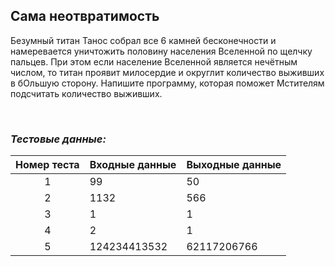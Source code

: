 ## Сама неотвратимость

Безумный титан Танос собрал все 6 камней бесконечности и намеревается уничтожить половину населения Вселенной по щелчку пальцев.
При этом если население Вселенной является нечётным числом, то титан проявит милосердие и округлит количество выживших в бОльшую сторону.
Напишите программу, которая поможет Мстителям подсчитать количество выживших.

<br>

### *Тестовые данные:*

| Номер теста | Входные данные | Выходные данные |
|:-----------:|----------------|-----------------|
|      1      | 99             | 50              |
|      2      | 1132           | 566             |
|      3      | 1              | 1               |
|      4      | 2              | 1               |
|      5      | 124234413532   | 62117206766     |